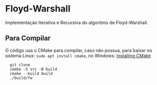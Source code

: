 # Floyd-Warshall

Implementação Iterativa e Recursiva do algoritmo de Floyd-Warshall.

## Para Compilar
O código usa o CMake para compilar, caso não possua, para baixar no sistema Linux: ``` sudo apt install cmake ```, no Windows: <a href= "https://cmake.org/install/"> Installing CMake</a>
```
  git clone 
  cmake -S src -B build
  cmake --build build
  ./build/fw
  
```
